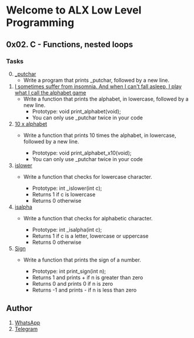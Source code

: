 # Welcome to ALX Low Level Programming
## 0x02. C - Functions, nested loops
### Tasks
0. [_putchar](https://github.com/gama1221/alx-low_level_programming/tree/main/0x02-functions_nested_loops/0-putchar.c)
	- Write a program that prints _putchar, followed by a new line.
1. [ I sometimes suffer from insomnia. And when I can't fall asleep, I play what I call the alphabet game](https://github.com/gama1221/alx-low_level_programming/tree/main/0x02-functions_nested_loops/1-alphabet.c)
    - Write a function that prints the alphabet, in lowercase, followed by a new line.
        - Prototype: void print_alphabet(void);
        - You can only use _putchar twice in your code
2. [10 x alphabet](https://github.com/gama1221/alx-low_level_programming/tree/main/0x02-functions_nested_loops/2-print_alphabet_x10.c)
    - Write a function that prints 10 times the alphabet, in lowercase, followed by a new line.

        - Prototype: void print_alphabet_x10(void);
        - You can only use _putchar twice in your code
3. [islower](https://github.com/gama1221/alx-low_level_programming/tree/main/0x02-functions_nested_loops/3-islower.c)
    - Write a function that checks for lowercase character.

        - Prototype: int _islower(int c);
        - Returns 1 if c is lowercase
        - Returns 0 otherwise
4. [isalpha](https://github.com/gama1221/alx-low_level_programming/tree/main/0x02-functions_nested_loops/4-isalpha.c)
    - Write a function that checks for alphabetic character.

        - Prototype: int _isalpha(int c);
        - Returns 1 if c is a letter, lowercase or uppercase
        - Returns 0 otherwise
5. [Sign](https://github.com/gama1221/alx-low_level_programming/tree/main/0x02-functions_nested_loops/5-sign.c)
    - Write a function that prints the sign of a number.

        - Prototype: int print_sign(int n);
        - Returns 1 and prints + if n is greater than zero
        - Returns 0 and prints 0 if n is zero
        - Returns -1 and prints - if n is less than zero
## Author
1. [WhatsApp](https://wa.me/+251991732949)
2. [Telegram](https://t.me/gama2112)
